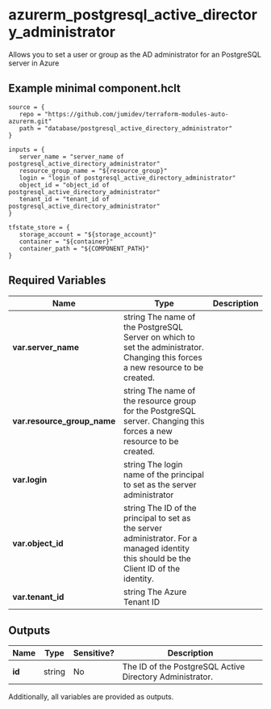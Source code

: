# azurerm_postgresql_active_directory_administrator

Allows you to set a user or group as the AD administrator for an PostgreSQL server in Azure

## Example minimal component.hclt

```hcl
source = {
   repo = "https://github.com/jumidev/terraform-modules-auto-azurerm.git" 
   path = "database/postgresql_active_directory_administrator" 
}

inputs = {
   server_name = "server_name of postgresql_active_directory_administrator" 
   resource_group_name = "${resource_group}" 
   login = "login of postgresql_active_directory_administrator" 
   object_id = "object_id of postgresql_active_directory_administrator" 
   tenant_id = "tenant_id of postgresql_active_directory_administrator" 
}

tfstate_store = {
   storage_account = "${storage_account}" 
   container = "${container}" 
   container_path = "${COMPONENT_PATH}" 
}

```

## Required Variables

| Name | Type |  Description |
| ---- | --------- |  ----------- |
| **var.server_name** | string  The name of the PostgreSQL Server on which to set the administrator. Changing this forces a new resource to be created. | 
| **var.resource_group_name** | string  The name of the resource group for the PostgreSQL server. Changing this forces a new resource to be created. | 
| **var.login** | string  The login name of the principal to set as the server administrator | 
| **var.object_id** | string  The ID of the principal to set as the server administrator. For a managed identity this should be the Client ID of the identity. | 
| **var.tenant_id** | string  The Azure Tenant ID | 



## Outputs

| Name | Type | Sensitive? | Description |
| ---- | ---- | --------- | --------- |
| **id** | string | No  | The ID of the PostgreSQL Active Directory Administrator. | 

Additionally, all variables are provided as outputs.
